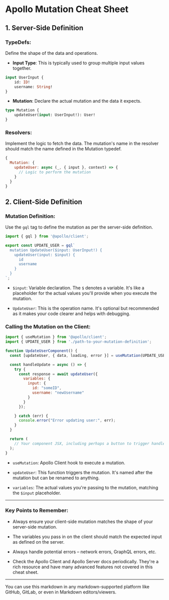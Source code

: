 # **Apollo Mutation Cheat Sheet**

## **1. Server-Side Definition**

### **TypeDefs:**

Define the shape of the data and operations.

- **Input Type**:
This is typically used to group multiple input values together.

```graphql
input UserInput {
    id: ID!
    username: String!
}
```

- **Mutation**:
Declare the actual mutation and the data it expects.

```graphql
type Mutation {
    updateUser(input: UserInput!): User!
}
```

### **Resolvers:**

Implement the logic to fetch the data. The mutation's name in the resolver should match the name defined in the Mutation typedef.

```javascript
{
  Mutation: {
    updateUser: async (_, { input }, context) => {
      // Logic to perform the mutation
    }
  }
}
```

## **2. Client-Side Definition**

### **Mutation Definition:**

Use the `gql` tag to define the mutation as per the server-side definition.

```javascript
import { gql } from '@apollo/client';

export const UPDATE_USER = gql`
  mutation UpdateUser($input: UserInput!) {
    updateUser(input: $input) {
      id
      username
    }
  }
`;
```

- `$input`: Variable declaration. The `$` denotes a variable. It's like a placeholder for the actual values you'll provide when you execute the mutation.
  
- `UpdateUser`: This is the operation name. It's optional but recommended as it makes your code clearer and helps with debugging.

### **Calling the Mutation on the Client:**

```javascript
import { useMutation } from '@apollo/client';
import { UPDATE_USER } from './path-to-your-mutation-definition';

function UpdateUserComponent() {
  const [updateUser, { data, loading, error }] = useMutation(UPDATE_USER);

  const handleUpdate = async () => {
    try {
      const response = await updateUser({ 
        variables: { 
          input: { 
            id: "someID", 
            username: "newUsername" 
          } 
        }
      });

    } catch (err) {
      console.error("Error updating user:", err);
    }
  }

  return (
    // Your component JSX, including perhaps a button to trigger handleUpdate
  );
}
```

- `useMutation`: Apollo Client hook to execute a mutation.
  
- `updateUser`: This function triggers the mutation. It's named after the mutation but can be renamed to anything.
  
- `variables`: The actual values you're passing to the mutation, matching the `$input` placeholder.

---

### **Key Points to Remember:**

- Always ensure your client-side mutation matches the shape of your server-side mutation.
  
- The variables you pass in on the client should match the expected input as defined on the server.
  
- Always handle potential errors – network errors, GraphQL errors, etc.
  
- Check the Apollo Client and Apollo Server docs periodically. They're a rich resource and have many advanced features not covered in this cheat sheet.

---

You can use this markdown in any markdown-supported platform like GitHub, GitLab, or even in Markdown editors/viewers.
